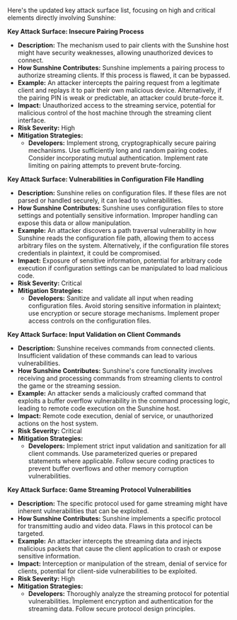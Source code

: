 Here's the updated key attack surface list, focusing on high and critical elements directly involving Sunshine:

**Key Attack Surface: Insecure Pairing Process**

*   **Description:** The mechanism used to pair clients with the Sunshine host might have security weaknesses, allowing unauthorized devices to connect.
*   **How Sunshine Contributes:** Sunshine implements a pairing process to authorize streaming clients. If this process is flawed, it can be bypassed.
*   **Example:** An attacker intercepts the pairing request from a legitimate client and replays it to pair their own malicious device. Alternatively, if the pairing PIN is weak or predictable, an attacker could brute-force it.
*   **Impact:** Unauthorized access to the streaming service, potential for malicious control of the host machine through the streaming client interface.
*   **Risk Severity:** High
*   **Mitigation Strategies:**
    *   **Developers:** Implement strong, cryptographically secure pairing mechanisms. Use sufficiently long and random pairing codes. Consider incorporating mutual authentication. Implement rate limiting on pairing attempts to prevent brute-forcing.

**Key Attack Surface: Vulnerabilities in Configuration File Handling**

*   **Description:**  Sunshine relies on configuration files. If these files are not parsed or handled securely, it can lead to vulnerabilities.
*   **How Sunshine Contributes:** Sunshine uses configuration files to store settings and potentially sensitive information. Improper handling can expose this data or allow manipulation.
*   **Example:** An attacker discovers a path traversal vulnerability in how Sunshine reads the configuration file path, allowing them to access arbitrary files on the system. Alternatively, if the configuration file stores credentials in plaintext, it could be compromised.
*   **Impact:** Exposure of sensitive information, potential for arbitrary code execution if configuration settings can be manipulated to load malicious code.
*   **Risk Severity:** Critical
*   **Mitigation Strategies:**
    *   **Developers:**  Sanitize and validate all input when reading configuration files. Avoid storing sensitive information in plaintext; use encryption or secure storage mechanisms. Implement proper access controls on the configuration files.

**Key Attack Surface: Input Validation on Client Commands**

*   **Description:**  Sunshine receives commands from connected clients. Insufficient validation of these commands can lead to various vulnerabilities.
*   **How Sunshine Contributes:** Sunshine's core functionality involves receiving and processing commands from streaming clients to control the game or the streaming session.
*   **Example:** An attacker sends a maliciously crafted command that exploits a buffer overflow vulnerability in the command processing logic, leading to remote code execution on the Sunshine host.
*   **Impact:** Remote code execution, denial of service, or unauthorized actions on the host system.
*   **Risk Severity:** Critical
*   **Mitigation Strategies:**
    *   **Developers:** Implement strict input validation and sanitization for all client commands. Use parameterized queries or prepared statements where applicable. Follow secure coding practices to prevent buffer overflows and other memory corruption vulnerabilities.

**Key Attack Surface: Game Streaming Protocol Vulnerabilities**

*   **Description:** The specific protocol used for game streaming might have inherent vulnerabilities that can be exploited.
*   **How Sunshine Contributes:** Sunshine implements a specific protocol for transmitting audio and video data. Flaws in this protocol can be targeted.
*   **Example:** An attacker intercepts the streaming data and injects malicious packets that cause the client application to crash or expose sensitive information.
*   **Impact:**  Interception or manipulation of the stream, denial of service for clients, potential for client-side vulnerabilities to be exploited.
*   **Risk Severity:** High
*   **Mitigation Strategies:**
    *   **Developers:**  Thoroughly analyze the streaming protocol for potential vulnerabilities. Implement encryption and authentication for the streaming data. Follow secure protocol design principles.